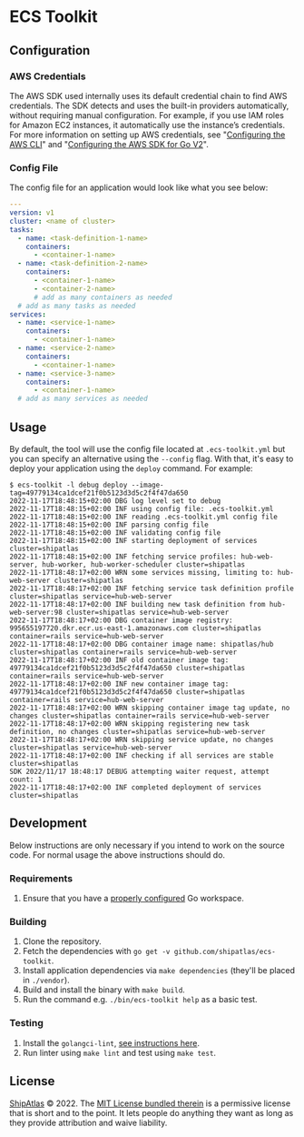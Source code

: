 # ECS Toolkit

## Configuration

### AWS Credentials

The AWS SDK used internally uses its default credential chain to find AWS
credentials. The SDK detects and uses the built-in providers automatically,
without requiring manual configuration. For example, if you use IAM roles for
Amazon EC2 instances, it automatically use the instance’s credentials. For more
information on setting up AWS credentials, see "[Configuring the AWS
CLI][aws-configuration-cli]" and "[Configuring the AWS SDK for Go
V2][aws-configuration-sdk]".

### Config File

The config file for an application would look like what you see below:

```yaml
---
version: v1
cluster: <name of cluster>
tasks:
  - name: <task-definition-1-name>
    containers:
      - <container-1-name>
  - name: <task-definition-2-name>
    containers:
      - <container-1-name>
      - <container-2-name>
      # add as many containers as needed
  # add as many tasks as needed
services:
  - name: <service-1-name>
    containers:
      - <container-1-name>
  - name: <service-2-name>
    containers:
      - <container-1-name>
  - name: <service-3-name>
    containers:
      - <container-1-name>
  # add as many services as needed
```

## Usage

By default, the tool will use the config file located at `.ecs-toolkit.yml` but
you can specify an alternative using the `--config` flag. With that, it's easy
to deploy your application using the `deploy` command. For example:

```console
$ ecs-toolkit -l debug deploy --image-tag=49779134ca1dcef21f0b5123d3d5c2f4f47da650
2022-11-17T18:48:15+02:00 DBG log level set to debug
2022-11-17T18:48:15+02:00 INF using config file: .ecs-toolkit.yml
2022-11-17T18:48:15+02:00 INF reading .ecs-toolkit.yml config file
2022-11-17T18:48:15+02:00 INF parsing config file
2022-11-17T18:48:15+02:00 INF validating config file
2022-11-17T18:48:15+02:00 INF starting deployment of services cluster=shipatlas
2022-11-17T18:48:15+02:00 INF fetching service profiles: hub-web-server, hub-worker, hub-worker-scheduler cluster=shipatlas
2022-11-17T18:48:17+02:00 WRN some services missing, limiting to: hub-web-server cluster=shipatlas
2022-11-17T18:48:17+02:00 INF fetching service task definition profile cluster=shipatlas service=hub-web-server
2022-11-17T18:48:17+02:00 INF building new task definition from hub-web-server:98 cluster=shipatlas service=hub-web-server
2022-11-17T18:48:17+02:00 DBG container image registry: 995655197720.dkr.ecr.us-east-1.amazonaws.com cluster=shipatlas container=rails service=hub-web-server
2022-11-17T18:48:17+02:00 DBG container image name: shipatlas/hub cluster=shipatlas container=rails service=hub-web-server
2022-11-17T18:48:17+02:00 INF old container image tag: 49779134ca1dcef21f0b5123d3d5c2f4f47da650 cluster=shipatlas container=rails service=hub-web-server
2022-11-17T18:48:17+02:00 INF new container image tag: 49779134ca1dcef21f0b5123d3d5c2f4f47da650 cluster=shipatlas container=rails service=hub-web-server
2022-11-17T18:48:17+02:00 WRN skipping container image tag update, no changes cluster=shipatlas container=rails service=hub-web-server
2022-11-17T18:48:17+02:00 WRN skipping registering new task definition, no changes cluster=shipatlas service=hub-web-server
2022-11-17T18:48:17+02:00 WRN skipping service update, no changes cluster=shipatlas service=hub-web-server
2022-11-17T18:48:17+02:00 INF checking if all services are stable cluster=shipatlas
SDK 2022/11/17 18:48:17 DEBUG attempting waiter request, attempt count: 1
2022-11-17T18:48:17+02:00 INF completed deployment of services cluster=shipatlas
```

## Development

Below instructions are only necessary if you intend to work on the source code.
For normal usage the above instructions should do.

### Requirements

1. Ensure that you have a [properly configured][golang-quickstart] Go workspace.

### Building

1. Clone the repository.
2. Fetch the dependencies with `go get -v github.com/shipatlas/ecs-toolkit`.
4. Install application dependencies via `make dependencies` (they'll be placed
   in `./vendor`).
5. Build and install the binary with `make build`.
6. Run the command e.g. `./bin/ecs-toolkit help` as a basic test.

### Testing

1. Install the `golangci-lint`, [see instructions here][golangci-lint-install].
2. Run linter using `make lint` and test using `make test`.

## License

[ShipAtlas][shipatlas] © 2022. The [MIT License bundled therein][license] is a
permissive license that is short and to the point. It lets people do anything
they want as long as they provide attribution and waive liability.

[aws-configuration-cli]: https://docs.aws.amazon.com/cli/latest/userguide/cli-configure-quickstart.html
[aws-configuration-sdk]: https://aws.github.io/aws-sdk-go-v2/docs/configuring-sdk/
[golang-quickstart]: https://go.dev/doc/tutorial/getting-started
[golangci-lint-install]: https://golangci-lint.run/usage/install/
[license]: https://raw.githubusercontent.com/shipatlas/ecs-toolkit/main/LICENSE
[shipatlas]: https://www.shipatlas.dev
